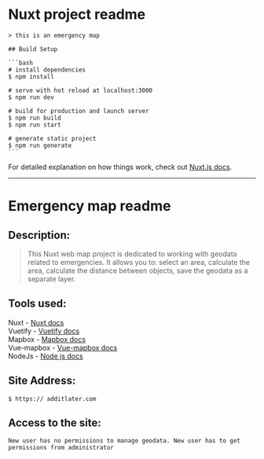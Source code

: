 # Nuxt project readme

    > this is an emergency map

    ## Build Setup

    ```bash
    # install dependencies
    $ npm install

    # serve with hot reload at localhost:3000
    $ npm run dev

    # build for production and launch server
    $ npm run build
    $ npm run start

    # generate static project
    $ npm run generate
    ```

   For detailed explanation on how things work, check out [Nuxt.js docs](https://nuxtjs.org).
  ***
# Emergency map readme 
 ## Description: 
  > This Nuxt web map project is dedicated to working with geodata related to emergencies. It allows you to: select an area, calculate the area, 
  > calculate the distance between objects, save the geodata as a separate layer.

  ## Tools used:
  Nuxt -  [Nuxt docs](https://nuxtjs.org)<br>
  Vuetify -  [Vuetify docs](https://vuetifyjs.com/ru/getting-started/quick-start/)<br>
  Mapbox -  [Mapbox docs](https://www.mapbox.com/)<br>
  Vue-mapbox - [Vue-mapbox docs](https://soal.github.io/vue-mapbox/)<br>
  NodeJs - [Node js docs](https://nodejs.org/dist/latest-v12.x/docs/api/)<br>
  ## Site Address:
    $ https:// additlater.com
  ## Access to the site:
    New user has no permissions to manage geodata. New user has to get permissions from administrator
